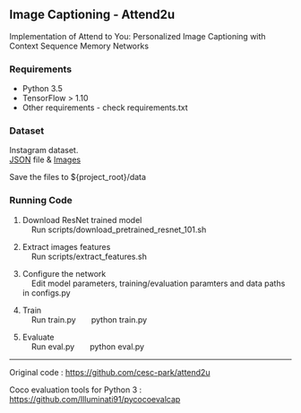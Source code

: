 Image Captioning - Attend2u <br />
---

Implementation of Attend to You: Personalized Image Captioning with Context Sequence Memory Networks <br />


### Requirements
* Python 3.5
* TensorFlow > 1.10
* Other requirements - check requirements.txt


### Dataset
Instagram dataset. <br />
[JSON](https://drive.google.com/uc?export=download&id=0B3xszfcsfVUBdG0tU3BOQWV0a0E) file & 
[Images](https://drive.google.com/uc?export=download&id=0B3xszfcsfVUBVkZGU2oxYVl6aDA) <br />

Save the files to ${project_root}/data


### Running Code

1. Download ResNet trained model <br/>
&nbsp;&nbsp;&nbsp;&nbsp;Run scripts/download_pretrained_resnet_101.sh

2. Extract images features <br/>
&nbsp;&nbsp;&nbsp;&nbsp;Run scripts/extract_features.sh
	
3. Configure the network <br/>
&nbsp;&nbsp;&nbsp;&nbsp;Edit model parameters, training/evaluation paramters and data paths in configs.py
	
4. Train <br/>
&nbsp;&nbsp;&nbsp;&nbsp;Run train.py
&nbsp;&nbsp;&nbsp;&nbsp;&nbsp;&nbsp;python train.py

5. Evaluate <br />
&nbsp;&nbsp;&nbsp;&nbsp;Run eval.py
&nbsp;&nbsp;&nbsp;&nbsp;&nbsp;&nbsp;python eval.py

---

Original code : https://github.com/cesc-park/attend2u

Coco evaluation tools for Python 3 : https://github.com/Illuminati91/pycocoevalcap